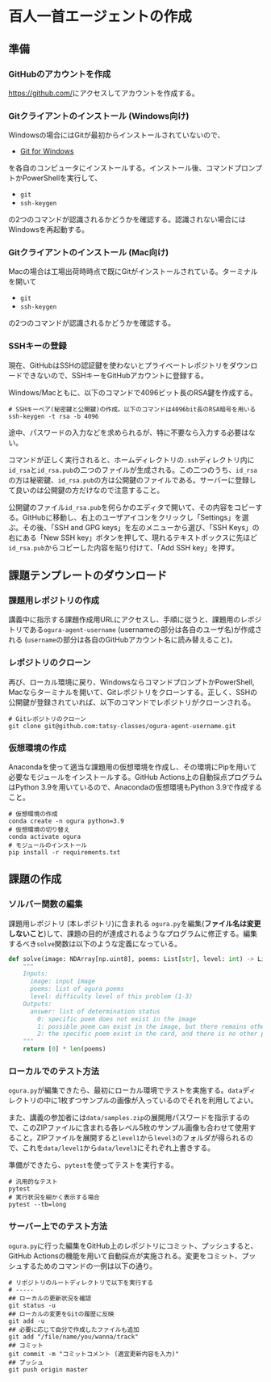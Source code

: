 百人一首エージェントの作成
===

## 準備

### GitHubのアカウントを作成

<https://github.com/>にアクセスしてアカウントを作成する。

### Gitクライアントのインストール (Windows向け)

Windowsの場合にはGitが最初からインストールされていないので、

- [Git for Windows](https://gitforwindows.org/)

を各自のコンピュータにインストールする。インストール後、コマンドプロンプトかPowerShellを実行して、

- `git`
- `ssh-keygen`

の2つのコマンドが認識されるかどうかを確認する。認識されない場合にはWindowsを再起動する。

### Gitクライアントのインストール (Mac向け)

Macの場合は工場出荷時時点で既にGitがインストールされている。ターミナルを開いて

- `git`
- `ssh-keygen`

の2つのコマンドが認識されるかどうかを確認する。

### SSHキーの登録

現在、GitHubはSSHの認証鍵を使わないとプライベートレポジトリをダウンロードできないので、SSHキーをGitHubアカウントに登録する。

Windows/Macともに、以下のコマンドで4096ビット長のRSA鍵を作成する。

```shell
# SSHキーペア(秘密鍵と公開鍵)の作成。以下のコマンドは4096bit長のRSA暗号を用いる
ssh-keygen -t rsa -b 4096
```

途中、パスワードの入力などを求められるが、特に不要なら入力する必要はない。

コマンドが正しく実行されると、ホームディレクトリの`.ssh`ディレクトリ内に`id_rsa`と`id_rsa.pub`の二つのファイルが生成される。この二つのうち、`id_rsa`の方は秘密鍵、`id_rsa.pub`の方は公開鍵のファイルである。サーバーに登録して良いのは公開鍵の方だけなので注意すること。

公開鍵のファイル`id_rsa.pub`を何らかのエディタで開いて、その内容をコピーする。GitHubに移動し、右上のユーザアイコンをクリックし「Settings」を選ぶ。その後、「SSH and GPG keys」を左のメニューから選び、「SSH Keys」の右にある「New SSH key」ボタンを押して、現れるテキストボックスに先ほど`id_rsa.pub`からコピーした内容を貼り付けて、「Add SSH key」を押す。

## 課題テンプレートのダウンロード

### 課題用レポジトリの作成

講義中に指示する課題作成用URLにアクセスし、手順に従うと、課題用のレポジトリである`ogura-agent-username` (usernameの部分は各自のユーザ名)が作成される (`username`の部分は各自のGitHubアカウント名に読み替えること)。

### レポジトリのクローン

再び、ローカル環境に戻り、WindowsならコマンドプロンプトかPowerShell, Macならターミナルを開いて、Gitレポジトリをクローンする。正しく、SSHの公開鍵が登録されていれば、以下のコマンドでレポジトリがクローンされる。

```shell
# Gitレポジトリのクローン
git clone git@github.com:tatsy-classes/ogura-agent-username.git
```

### 仮想環境の作成

Anacondaを使って適当な課題用の仮想環境を作成し、その環境にPipを用いて必要なモジュールをインストールする。GitHub Actions上の自動採点プログラムはPython 3.9を用いているので、Anacondaの仮想環境もPython 3.9で作成すること。

```shell
# 仮想環境の作成
conda create -n ogura python=3.9
# 仮想環境の切り替え
conda activate ogura
# モジュールのインストール
pip install -r requirements.txt
```

## 課題の作成

### ソルバー関数の編集

課題用レポジトリ (本レポジトリ)に含まれる `ogura.py`を編集(**ファイル名は変更しないこと**)して、課題の目的が達成されるようなプログラムに修正する。編集するべき`solve`関数は以下のような定義になっている。

```python
def solve(image: NDArray[np.uint8], poems: List[str], level: int) -> List[int]:
    """
    Inputs:
      image: input image
      poems: list of ogura poems
      level: difficulty level of this problem (1-3)
    Outputs:
      answer: list of determination status
        0: specific poem does not exist in the image
        1: possible poem can exist in the image, but there remains other possible poems
        2: the specific poem exist in the card, and there is no other possible poems
    """
    return [0] * len(poems)
```

### ローカルでのテスト方法

`ogura.py`が編集できたら、最初にローカル環境でテストを実施する。`data`ディレクトリの中に1枚ずつサンプルの画像が入っているのでそれを利用してよい。

また、講義の参加者には`data/samples.zip`の展開用パスワードを指示するので、このZIPファイルに含まれる各レベル5枚のサンプル画像も合わせて使用すること。ZIPファイルを展開すると`level1`から`level3`のフォルダが得られるので、これを`data/level1`から`data/level3`にそれぞれ上書きする。

準備ができたら、`pytest`を使ってテストを実行する。

```shell
# 汎用的なテスト
pytest 
# 実行状況を細かく表示する場合
pytest --tb=long
```

### サーバー上でのテスト方法

`ogura.py`に行った編集をGitHub上のレポジトリにコミット、プッシュすると、GitHub Actionsの機能を用いて自動採点が実施される。変更をコミット、プッシュするためのコマンドの一例は以下の通り。

```shell
# リポジトリのルートディレクトリで以下を実行する
# -----
## ローカルの更新状況を確認
git status -u
## ローカルの変更をGitの履歴に反映
git add -u
## 必要に応じて自分で作成したファイルも追加
git add "/file/name/you/wanna/track"
## コミット
git commit -m "コミットコメント (適宜更新内容を入力)"
## プッシュ
git push origin master
```
